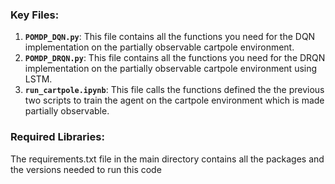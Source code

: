 
### Key Files:
1. **`POMDP_DQN.py`**: This file contains all the functions you need for the DQN implementation on the partially observable cartpole environment.
2. **`POMDP_DRQN.py`**: This file contains all the functions you need for the DRQN implementation on the partially observable cartpole environment using LSTM.
3. **`run_cartpole.ipynb`**: This file calls the functions defined the the previous two scripts to train the agent on the cartpole environment which is made partially observable.

### Required Libraries:
The requirements.txt file in the main directory contains all the packages and the versions needed to run this code

